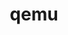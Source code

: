 ---
title: "qemu"
layout: cache
categories: [package, develop]
meta: {"compilers": ["apple-clang@16.0.0"], "num_specs": 13, "num_specs_by_stack": {"developer-tools-darwin": 13, "root": 13}, "oss": ["sequoia"], "platforms": ["darwin"], "stacks": ["developer-tools-darwin", "root"], "targets": ["aarch64"], "versions": ["9.1.0"]}
spec_details: [{"compiler": "apple-clang@16.0.0", "hash": "5whcpbgw3u7g7u7ztuu2ofadagq52hcz", "os": "sequoia", "platform": "darwin", "size": "-", "stacks": ["developer-tools-darwin", "root"], "target": "aarch64", "variants": ["build_system=autotools"], "versions": ["9.1.0"]}, {"compiler": "apple-clang@16.0.0", "hash": "6rhkxf7kx3ebo4ne5jgtnvsw4ofs6cxe", "os": "sequoia", "platform": "darwin", "size": "-", "stacks": ["developer-tools-darwin", "root"], "target": "aarch64", "variants": ["build_system=autotools"], "versions": ["9.1.0"]}, {"compiler": "apple-clang@16.0.0", "hash": "77qagvmchi6gim34aspqxdwpp3s6tzuf", "os": "sequoia", "platform": "darwin", "size": "-", "stacks": ["developer-tools-darwin", "root"], "target": "aarch64", "variants": ["build_system=autotools"], "versions": ["9.1.0"]}, {"compiler": "apple-clang@16.0.0", "hash": "bpovqaprltuey6aqmwaa6zwifujuxgfq", "os": "sequoia", "platform": "darwin", "size": "-", "stacks": ["developer-tools-darwin", "root"], "target": "aarch64", "variants": ["build_system=autotools"], "versions": ["9.1.0"]}, {"compiler": "apple-clang@16.0.0", "hash": "ggcc7edgcbm6r6bwnsgfsysmh2cxazph", "os": "sequoia", "platform": "darwin", "size": "-", "stacks": ["developer-tools-darwin", "root"], "target": "aarch64", "variants": ["build_system=autotools"], "versions": ["9.1.0"]}, {"compiler": "apple-clang@16.0.0", "hash": "laq5fyb6moboavy7onpveyva2idy3u6f", "os": "sequoia", "platform": "darwin", "size": "-", "stacks": ["developer-tools-darwin", "root"], "target": "aarch64", "variants": ["build_system=autotools"], "versions": ["9.1.0"]}, {"compiler": "apple-clang@16.0.0", "hash": "myn3p5en655tiqdwsogide5vdjkyirwf", "os": "sequoia", "platform": "darwin", "size": "-", "stacks": ["developer-tools-darwin", "root"], "target": "aarch64", "variants": ["build_system=autotools"], "versions": ["9.1.0"]}, {"compiler": "apple-clang@16.0.0", "hash": "smsfprutukrdd76urx4ohe54vf5vya7s", "os": "sequoia", "platform": "darwin", "size": "-", "stacks": ["developer-tools-darwin", "root"], "target": "aarch64", "variants": ["build_system=autotools"], "versions": ["9.1.0"]}, {"compiler": "apple-clang@16.0.0", "hash": "t65edtt5h57cflrkjqyvcx5sgblwlyp4", "os": "sequoia", "platform": "darwin", "size": "-", "stacks": ["developer-tools-darwin", "root"], "target": "aarch64", "variants": ["build_system=autotools"], "versions": ["9.1.0"]}, {"compiler": "apple-clang@16.0.0", "hash": "usfr3z66fo62u454worvtfidskvj3gpd", "os": "sequoia", "platform": "darwin", "size": "-", "stacks": ["developer-tools-darwin", "root"], "target": "aarch64", "variants": ["build_system=autotools"], "versions": ["9.1.0"]}, {"compiler": "apple-clang@16.0.0", "hash": "xqzfrsdgewhscugoi7duyjtflkvr55im", "os": "sequoia", "platform": "darwin", "size": "-", "stacks": ["developer-tools-darwin", "root"], "target": "aarch64", "variants": ["build_system=autotools"], "versions": ["9.1.0"]}, {"compiler": "apple-clang@16.0.0", "hash": "yqaeaahz5zxxjrfoxfai3thyofqadcz6", "os": "sequoia", "platform": "darwin", "size": "-", "stacks": ["developer-tools-darwin", "root"], "target": "aarch64", "variants": ["build_system=autotools"], "versions": ["9.1.0"]}, {"compiler": "apple-clang@16.0.0", "hash": "zbyzp5tk7uh3n3wy3hqmqfjuf2okzgys", "os": "sequoia", "platform": "darwin", "size": "-", "stacks": ["developer-tools-darwin", "root"], "target": "aarch64", "variants": ["build_system=autotools"], "versions": ["9.1.0"]}]
---